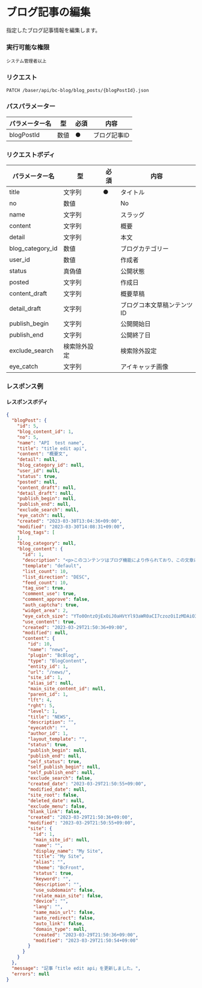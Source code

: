 # ブログ記事の編集

指定したブログ記事情報を編集します。

### 実行可能な権限
```
システム管理者以上
```

### リクエスト
```
PATCH /baser/api/bc-blog/blog_posts/{blogPostId}.json
``` 

### パスパラメーター

| パラメーター名   | 型   | 必須  | 内容                |
|-----------|-----|-----|-------------------|
| blogPostId        | 数値  | ●   | ブログ記事ID              |

### リクエストボディ

| パラメーター名   | 型   | 必須  | 内容                |
|-----------|-----|-----|-------------------|
| title   | 文字列 |  ●   | タイトル  |
| no   | 数値 |     | No  |
| name   | 文字列 |     | スラッグ  |
| content   | 文字列 |     | 概要  |
| detail   | 文字列 |     | 本文  |
| blog_category_id   | 数値 |     | ブログカテゴリー  |
| user_id   | 数値 |     | 作成者   |
| status   | 真偽値 |     | 公開状態  |
| posted   | 文字列 |     | 作成日  |
| content_draft   | 文字列 |     | 概要草稿  |
| detail_draft   | 文字列 |     | ブログコ本文草稿ンテンツID  |
| publish_begin   | 文字列 |     | 公開開始日  |
| publish_end   | 文字列 |     | 公開終了日  |
| exclude_search   | 検索除外設定 |     | 検索除外設定  |
| eye_catch   | 文字列 |     | アイキャッチ画像  |

### レスポンス例
#### レスポンスボディ
```json
{
  "blogPost": {
    "id": 5,
    "blog_content_id": 1,
    "no": 5,
    "name": "API  test name",
    "title": "title edit api",
    "content": "概要文",
    "detail": null,
    "blog_category_id": null,
    "user_id": null,
    "status": true,
    "posted": null,
    "content_draft": null,
    "detail_draft": null,
    "publish_begin": null,
    "publish_end": null,
    "exclude_search": null,
    "eye_catch": null,
    "created": "2023-03-30T13:04:36+09:00",
    "modified": "2023-03-30T14:08:31+09:00",
    "blog_tags": [
    ],
    "blog_category": null,
    "blog_content": {
      "id": 1,
      "description": "<p>このコンテンツはブログ機能により作られており、この文章については管理画面の [NEWS] &rarr; [設定] より更新ができます。また、ブログは [コンテンツ管理] よりいくつでも作成することができます。</p>",
      "template": "default",
      "list_count": 10,
      "list_direction": "DESC",
      "feed_count": 10,
      "tag_use": true,
      "comment_use": true,
      "comment_approve": false,
      "auth_captcha": true,
      "widget_area": 2,
      "eye_catch_size": "YTo0OntzOjExOiJ0aHVtYl93aWR0aCI7czozOiIzMDAiO3M6MTI6InRodW1iX2hlaWdodCI7czozOiIzMDAiO3M6MTg6Im1vYmlsZV90aHVtYl93aWR0aCI7czozOiIxMDAiO3M6MTk6Im1vYmlsZV90aHVtYl9oZWlnaHQiO3M6MzoiMTAwIjt9",
      "use_content": true,
      "created": "2023-03-29T21:50:36+09:00",
      "modified": null,
      "content": {
        "id": 10,
        "name": "news",
        "plugin": "BcBlog",
        "type": "BlogContent",
        "entity_id": 1,
        "url": "/news/",
        "site_id": 1,
        "alias_id": null,
        "main_site_content_id": null,
        "parent_id": 1,
        "lft": 4,
        "rght": 5,
        "level": 1,
        "title": "NEWS",
        "description": "",
        "eyecatch": "",
        "author_id": 1,
        "layout_template": "",
        "status": true,
        "publish_begin": null,
        "publish_end": null,
        "self_status": true,
        "self_publish_begin": null,
        "self_publish_end": null,
        "exclude_search": false,
        "created_date": "2023-03-29T21:50:55+09:00",
        "modified_date": null,
        "site_root": false,
        "deleted_date": null,
        "exclude_menu": false,
        "blank_link": false,
        "created": "2023-03-29T21:50:36+09:00",
        "modified": "2023-03-29T21:50:55+09:00",
        "site": {
          "id": 1,
          "main_site_id": null,
          "name": "",
          "display_name": "My Site",
          "title": "My Site",
          "alias": "",
          "theme": "BcFront",
          "status": true,
          "keyword": "",
          "description": "",
          "use_subdomain": false,
          "relate_main_site": false,
          "device": "",
          "lang": "",
          "same_main_url": false,
          "auto_redirect": false,
          "auto_link": false,
          "domain_type": null,
          "created": "2023-03-29T21:50:36+09:00",
          "modified": "2023-03-29T21:50:54+09:00"
        }
      }
    }
  },
  "message": "記事「title edit api」を更新しました。",
  "errors": null
}

```
